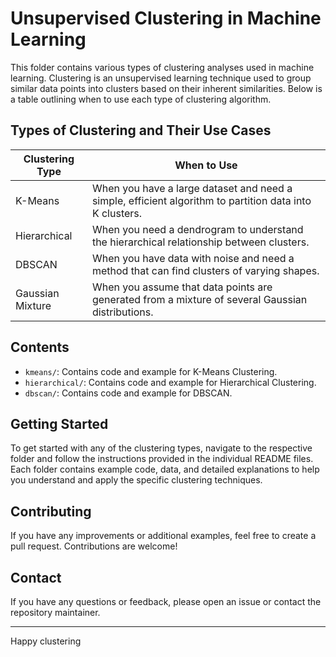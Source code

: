 # Unsupervised Clustering in Machine Learning

This folder contains various types of clustering analyses used in machine learning. Clustering is an unsupervised learning technique used to group similar data points into clusters based on their inherent similarities. Below is a table outlining when to use each type of clustering algorithm.

## Types of Clustering and Their Use Cases

| Clustering Type      | When to Use                                                                                   |
|----------------------|-----------------------------------------------------------------------------------------------|
| K-Means              | When you have a large dataset and need a simple, efficient algorithm to partition data into K clusters. |
| Hierarchical         | When you need a dendrogram to understand the hierarchical relationship between clusters.       |
| DBSCAN               | When you have data with noise and need a method that can find clusters of varying shapes.     |
| Gaussian Mixture     | When you assume that data points are generated from a mixture of several Gaussian distributions.|

## Contents

- `kmeans/`: Contains code and example for K-Means Clustering.
- `hierarchical/`: Contains code and example for Hierarchical Clustering.
- `dbscan/`: Contains code and example for DBSCAN.

## Getting Started

To get started with any of the clustering types, navigate to the respective folder and follow the instructions provided in the individual README files. Each folder contains example code, data, and detailed explanations to help you understand and apply the specific clustering techniques.

## Contributing

If you have any improvements or additional examples, feel free to create a pull request. Contributions are welcome!

## Contact

If you have any questions or feedback, please open an issue or contact the repository maintainer.

---
Happy clustering
